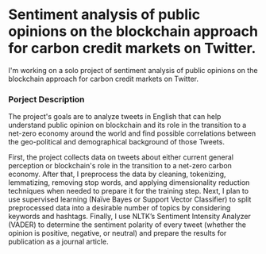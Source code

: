 # Sentiment analysis of public opinions on the blockchain approach for carbon credit markets on Twitter.
I'm working on a solo project of sentiment analysis of public opinions on the blockchain approach for carbon credit markets on Twitter. 

### Porject Description 

The project's goals are to analyze tweets in English that can help understand public opinion on blockchain and its role in the transition to a net-zero economy around the world and find possible correlations between the geo-political and demographical background of those Tweets.

First, the project collects data on tweets about either current general perception or blockchain's role in the transition to a net-zero carbon economy. After that, I preprocess the data by cleaning, tokenizing, lemmatizing, removing stop words, and applying dimensionality reduction techniques when needed to prepare it for the training step. Next, I plan to use supervised learning (Naïve Bayes or Support Vector Classifier) to split preprocessed data into a desirable number of topics by considering keywords and hashtags. Finally, I use NLTK’s Sentiment Intensity Analyzer (VADER) to determine the sentiment polarity of every tweet (whether the opinion is positive, negative, or neutral) and prepare the results for publication as a journal article.

